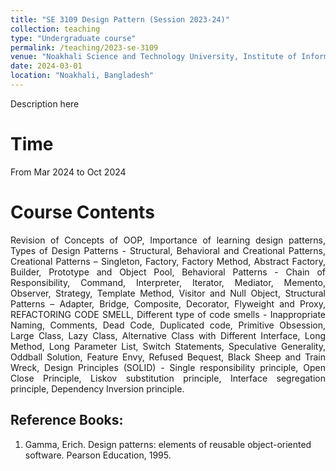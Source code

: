 ```yaml
---
title: "SE 3109 Design Pattern (Session 2023-24)"
collection: teaching
type: "Undergraduate course"
permalink: /teaching/2023-se-3109
venue: "Noakhali Science and Technology University, Institute of Information Technology"
date: 2024-03-01
location: "Noakhali, Bangladesh"
---
```

Description here


Time
======
From Mar 2024 to Oct 2024

Course Contents
====
<p align="justify">
Revision of Concepts of OOP, Importance of learning design patterns, Types of Design Patterns - Structural, Behavioral and Creational Patterns, Creational Patterns – Singleton, Factory, Factory Method, Abstract Factory, Builder, Prototype and Object Pool, Behavioral Patterns - Chain of Responsibility, Command, Interpreter, Iterator, Mediator, Memento, Observer, Strategy, Template Method, Visitor and Null Object, Structural Patterns – Adapter, Bridge, Composite, Decorator, Flyweight and Proxy, REFACTORING CODE SMELL, Different type of code smells - Inappropriate Naming, Comments, Dead Code, Duplicated code, Primitive Obsession, Large Class, Lazy Class, Alternative Class with Different Interface, Long Method, Long Parameter List, Switch Statements, Speculative Generality, Oddball Solution, Feature Envy, Refused Bequest, Black Sheep and Train Wreck, Design Principles (SOLID) - Single responsibility principle, Open Close Principle, Liskov substitution principle, Interface segregation principle, Dependency Inversion principle.
</p>

Reference Books:
------
1. Gamma, Erich. Design patterns: elements of reusable object-oriented software.
Pearson Education, 1995. <br/>
